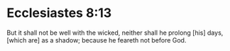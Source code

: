 # Ecclesiastes 8:13

But it shall not be well with the wicked, neither shall he prolong [his] days, [which are] as a shadow; because he feareth not before God.
